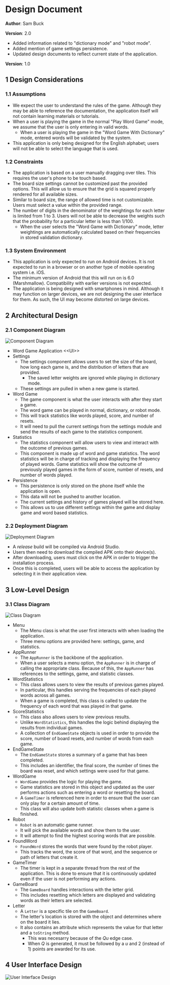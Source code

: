# Design Document

**Author**: Sam Buck

**Version**: 2.0
* Added information related to "dictionary mode" and "robot mode".
* Added mention of game settings persistence.
* Updated design documents to reflect current state of the application.

**Version**: 1.0

## 1 Design Considerations
### 1.1 Assumptions
* We expect the user to understand the rules of the game. Although they may be able to reference the documentation, the application itself will not contain learning materials or tutorials.
* When a user is playing the game in the normal "Play Word Game" mode, we assume that the user is only entering in valid words.
  * When a user is playing the game in the "Word Game With Dictionary" mode, entered words will be validated by the system.
* This application is only being designed for the English alphabet; users will not be able to select the language that is used.

### 1.2 Constraints
* The application is based on a user manually dragging over tiles. This requires the user's phone to be touch based.
* The board size settings cannot be customized past the provided options. This will allow us to ensure that the grid is squared properly rendered for all available sizes.
* Similar to board size, the range of allowed time is not customizable. Users must select a value within the provided range.
* The number of digits in the denominator of the weightings for each letter is limited from 1 to 3. Users will not be able to decrease the weights such that the probability for a particular letter is less than 1/100.
  * When the user selects the "Word Game with Dictionary" mode, letter weightings are automatically calculated based on their frequencies in stored validation dictionary.

### 1.3 System Environment
* This application is only expected to run on Android devices. It is not expected to run in a browser or on another type of mobile operating system i.e. iOS.
* The minimum version of Android that this will run on is 6.0 (Marshmallow). Compatibility with earlier versions is not expected.
* The application is being designed with smartphones in mind. Although it may function on larger devices, we are not designing the user interface for them. As such, the UI may become distorted on large devices.

## 2 Architectural Design

### 2.1 Component Diagram
![Component Diagram](./images/component-diagram.png)
* Word Game Application \<<UI\>>
* Settings
  * The settings component allows users to set the size of the board, how long each game is, and the distribution of letters that are provided.
    * The saved letter weights are ignored while playing in dictionary mode.
  * These settings are pulled in when a new game is started.
* Word Game
  * The game component is what the user interacts with after they start a game.
  * The word game can be played in normal, dictionary, or robot mode.
  * This will track statistics like words played, score, and number of resets.
  * It will need to pull the current settings from the settings module and send the results of each game to the statistics component.
* Statistics
  * The statistics component will allow users to view and interact with the outcome of previous games.
  * This component is made up of word and game statistics. The word statistics will be in charge of tracking and displaying the frequency of played words. Game statistics will show the outcome of previously played games in the form of score, number of resets, and number of words played.
* Persistence
  * This persistence is only stored on the phone itself while the application is open.
  * This data will not be pushed to another location.
  * The current settings and history of games played will be stored here.
  * This allows us to use different settings within the game and display game and word based statistics.

### 2.2 Deployment Diagram
![Deployment Diagram](./images/deployment-diagram.png)
* A *release* build will be compiled via Android Studio.
* Users then need to download the compiled APK onto their device(s).
* After downloading, users must click on the APK in order to trigger the installation process.
* Once this is completed, users will be able to access the application by selecting it in their application view.

## 3 Low-Level Design
### 3.1 Class Diagram
![Class Diagram](./images/class-diagram.png)
* Menu
  * The Menu class is what the user first interacts with when loading the application.
  * Three menu options are provided here: settings, game, and statistics.
* AppRunner
  * The `AppRunner` is the backbone of the application.
  * When a user selects a menu option, the `AppRunner` is in charge of calling the appropriate class. Because of this, the `AppRunner` has references to the settings, game, and statistic classes.
* WordStatistics
  * This class allows users to view the results of previous games played.
  * In particular, this handles serving the frequencies of each played words across all games.
  * When a game is completed, this class is called to update the frequency of each word that was played in that game.
* ScoreStatistics
  * This class also allows users to view previous results.
  * Unlike `WordStatistics`, this handles the logic behind displaying the results from individual games.
  * A collection of `EndGameState` objects is used in order to provide the score, number of board resets, and number of words from each game.
* EndGameState
  * The `EndGameState` stores a summary of a game that has been completed.
  * This includes an identifier, the final score, the number of times the board was reset, and which settings were used for that game.
* WordGame
  * `WordGame` provides the logic for playing the game.
  * Game statistics are stored in this object and updated as the user performs actions such as entering a word or resetting the board.
  * A `GameTimer` is referenced here in order to ensure that the user can only play for a certain amount of time.
  * This class will also update both statistic classes when a game is finished.
* Robot
  * `Robot` is an automatic game runner.
  * It will pick the available words and show them to the user.
  * It will attempt to find the highest scoring words that are possible.
* FoundWord
  * `FoundWord` stores the words that were found by the robot player.
  * This tracks the word, the score of that word, and the sequence or path of letters that create it.
* GameTimer
  * The timer is kept in a separate thread from the rest of the application. This is done to ensure that it is continuously updated even if the user is not performing any actions.
* GameBoard
  * The `GameBoard` handles interactions with the letter grid.
  * This includes resetting which letters are displayed and validating words as their letters are selected.
* Letter
  * A `Letter` is a specific tile on the `GameBoard`.
  * The letter's location is stored with the object and determines where on the board it lies.
  * It also contains an attribute which represents the value for that letter and a `toString` method.
    * This was necesarry because of the *Qu* edge case.
    * When *Q* is generated, it must be followed by a *u* and 2 (instead of 1) points are awarded for its use. 

## 4 User Interface Design
![User Interface Design](./images/user-interface-design.png)

